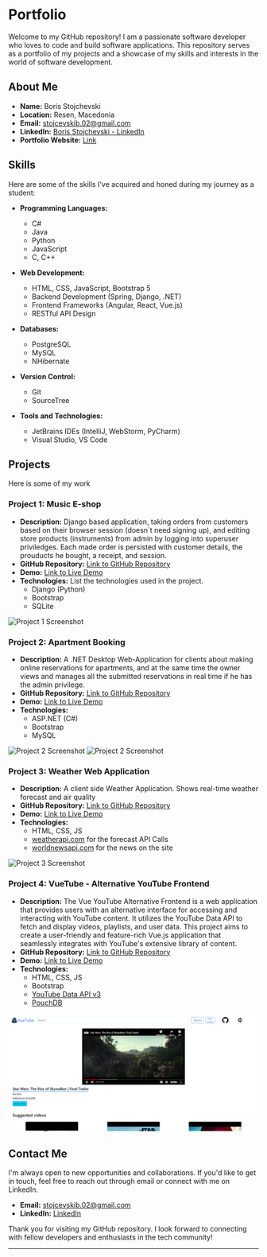 # Portfolio


Welcome to my GitHub repository! I am a passionate software developer who loves to code and build software applications. This repository serves as a portfolio of my projects and a showcase of my skills and interests in the world of software development.

## About Me

- **Name:** Boris Stojchevski
- **Location:** Resen, Macedonia
- **Email:** stojcevskib.02@gmail.com
- **LinkedIn:** <a href="https://www.linkedin.com/in/boris-stojchevski/">Boris Stojchevski - LinkedIn</a>
- **Portfolio Website:** <a href="https://stojchevskib.onrender.com/" target="”_blank”">Link</a>

## Skills

Here are some of the skills I've acquired and honed during my journey as a student:

- **Programming Languages:**
  - C#
  - Java
  - Python
  - JavaScript
  - C, C++

- **Web Development:**
  - HTML, CSS, JavaScript, Bootstrap 5
  - Backend Development (Spring, Django, .NET)
  - Frontend Frameworks (Angular, React, Vue.js)
  - RESTful API Design

- **Databases:**
  - PostgreSQL
  - MySQL
  - NHibernate

- **Version Control:**
  - Git
  - SourceTree

- **Tools and Technologies:**
  - JetBrains IDEs (IntelliJ, WebStorm, PyCharm)
  - Visual Studio, VS Code

## Projects
Here is some of my work

### Project 1: Music E-shop

- **Description:** Django based application, taking orders from customers based on their browser session (doesn`t need signing up), and editing store products (instruments) from admin by logging into superuser priviledges. Each made order is persisted with customer details, the prouducts he bought, a receipt, and session.
- **GitHub Repository:** [Link to GitHub Repository](https://github.com/stojchevskiboris/Music-Eshop)
- **Demo:** [Link to Live Demo](https://musicshop.pythonanywhere.com/)
- **Technologies:** List the technologies used in the project.
  - Django (Python)
  - Bootstrap
  - SQLite

![Project 1 Screenshot](https://stojchevskib.onrender.com/content/projects/music1.png)

### Project 2: Apartment Booking

- **Description:** A .NET Desktop Web-Application for clients about making online reservations for apartments, and at the same time the owner views and manages all the submitted reservations in real time if he has the admin privilege.
- **GitHub Repository:** [Link to GitHub Repository](https://github.com/stojchevskiboris/AvtokampOteshevo_WebApp)
- **Demo:** [Link to Live Demo](https://avtokampotesevo.bsite.net/)
- **Technologies:**
  - ASP.NET (C#)
  - Bootstrap
  - MySQL

![Project 2 Screenshot](https://stojchevskib.onrender.com/content/projects/avtokamp2.png)
![Project 2 Screenshot](https://stojchevskib.onrender.com/content/projects/avtokamp3.png)

### Project 3: Weather Web Application

- **Description:**   A client side Weather Application. Shows real-time weather forecast and air quality
- **GitHub Repository:** [Link to GitHub Repository](https://github.com/stojchevskiboris/WeatherApp)
- **Demo:** [Link to Live Demo](https://weather-webapp-nqwi.onrender.com/)
- **Technologies:**
  - HTML, CSS, JS
  - [weatherapi.com](https://www.weatherapi.com/) for the forecast API Calls
  - [worldnewsapi.com](https://www.worldnewsapi.com/) for the news on the site

![Project 3 Screenshot](https://stojchevskib.onrender.com/content/projects/weather3.PNG)

### Project 4: VueTube - Alternative YouTube Frontend

- **Description:**   The Vue YouTube Alternative Frontend is a web application that provides users with an alternative interface for accessing and interacting with YouTube content. It utilizes the YouTube Data API to fetch and display videos, playlists, and user data. This project aims to create a user-friendly and feature-rich Vue.js application that seamlessly integrates with YouTube's extensive library of content.
- **GitHub Repository:** [Link to GitHub Repository](https://github.com/stojchevskiboris/vuetube)
- **Demo:** [Link to Live Demo](https://vuetube-t7xj.onrender.com/)
- **Technologies:**
  - HTML, CSS, JS
  - Bootstrap
  - [YouTube Data API v3](https://developers.google.com/youtube/v3)
  - [PouchDB](https://pouchdb.com/)

![Project 3 Screenshot](https://raw.githubusercontent.com/stojchevskiboris/vuetube/master/src/public/scr2.png)


## Contact Me

I'm always open to new opportunities and collaborations. If you'd like to get in touch, feel free to reach out through email or connect with me on LinkedIn.

- **Email:** stojcevskib.02@gmail.com
- **LinkedIn:** [LinkedIn](https://www.linkedin.com/in/boris-stojchevski/)

Thank you for visiting my GitHub repository. I look forward to connecting with fellow developers and enthusiasts in the tech community!

---
